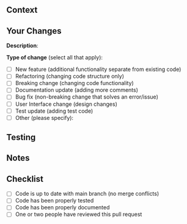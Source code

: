 <!--- Summarize your change in the title -->
<!--- Unless you are ready to merge it in, make this a draft. -->

## Context

<!--- Why did we make this change? What is the current implementation? -->
<!--- If it fixes an open issue, please link to the issue here: -->
<!--- https://docs.github.com/en/github/managing-your-work-on-github/managing-your-work-with-issues-and-pull-requests/linking-a-pull-request-to-an-issue#linking-a-pull-request-to-an-issue-using-a-keyword -->

## Your Changes

**Description**:
<!--- Describe your changes here, in enough detail that anyone can understand what you did -->

**Type of change** (select all that apply):

<!--- Put an `x` in all the boxes that apply. -->
<!--- Remove any lines that do not apply. -->

- [ ] New feature (additional functionality separate from existing code)
- [ ] Refactoring (changing code structure only)
- [ ] Breaking change (changing code functionality)
- [ ] Documentation update (adding more comments)
- [ ] Bug fix (non-breaking change that solves an error/issue)
- [ ] User Interface change (design changes)
- [ ] Test update (adding test code)
- [ ] Other (please specify):

## Testing

<!--- Please describe in detail how you tested this pull request, even if its just how to run it. -->

## Notes

<!-- If you are stuck on something and would like someone to take a look, describe this here -->

## Checklist

- [ ] Code is up to date with main branch (no merge conflicts)
- [ ] Code has been properly tested
- [ ] Code has been properly documented
- [ ] One or two people have reviewed this pull request <!-- check this after making the PR -->

